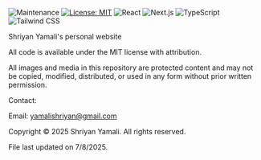 ![Maintenance](https://img.shields.io/maintenance/yes/2025) [![License: MIT](https://img.shields.io/badge/License-MIT-yellow.svg)](https://opensource.org/licenses/MIT) ![React](https://img.shields.io/badge/-ReactJs-61DAFB?logo=react&logoColor=white&style=for-the-badge) ![Next.js](https://img.shields.io/badge/next.js-000000?style=for-the-badge&logo=nextdotjs&logoColor=white) ![TypeScript](https://img.shields.io/badge/TypeScript-3178C6?style=for-the-badge&logo=typescript&logoColor=white) ![Tailwind CSS](https://img.shields.io/badge/Tailwind_CSS-38B2AC?style=for-the-badge&logo=tailwind-css&logoColor=white)

Shriyan Yamali's personal website

All code is available under the MIT license with attribution.

All images and media in this repository are protected content and may not be copied, modified, distributed, or used in any form without prior written permission.

Contact:

Email: [yamalishriyan@gmail.com](mailto:yamalishriyan@gmail.com)

Copyright © 2025 Shriyan Yamali. All rights reserved.

File last updated on 7/8/2025.
